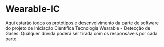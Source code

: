 # Wearable-IC
Aqui estarão todos os protótipos e desenvolvimento da parte de software do projeto de Iniciação Científica Tecnologia Wearable - Detecção de Gases.
Qualquer dúvida poderá ser tirada com os responsáveis por cada parte.
